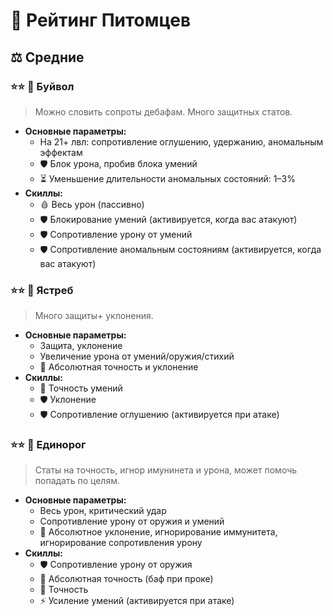 # 🐾 **Рейтинг Питомцев**

## ⚖️ **Средние**

### ⭐⭐ 🐃 **Буйвол**  
> Можно словить сопроты дебафам. Много защитных статов.
- **Основные параметры:**  
  - На 21+ лвл: сопротивление оглушению, удержанию, аномальным эффектам  
  - 🛡️ Блок урона, пробив блока умений  
  - ⏳ Уменьшение длительности аномальных состояний: 1–3%  
- **Скиллы:**  
  - 🩸 Весь урон (пассивно)  
  - 🛡️ Блокирование умений (активируется, когда вас атакуют)  
  - 🛡️ Сопротивление урону от умений  
  - 🛡️ Сопротивление аномальным состояниям (активируется, когда вас атакуют)  

### ⭐⭐ 🦅 **Ястреб** 
> Много защиты+ уклонения. 
- **Основные параметры:**  
  - Защита, уклонение  
  - Увеличение урона от умений/оружия/стихий  
  - 🎯 Абсолютная точность и уклонение  
- **Скиллы:**  
  - 🎯 Точность умений  
  - 🛡️ Уклонение  
  - 🛡️ Сопротивление оглушению (активируется при атаке)
  
### ⭐⭐ 🦄 **Единорог**  
> Статы на точность, игнор имунинета и урона, может помочь попадать по целям.
- **Основные параметры:**  
  - Весь урон, критический удар  
  - Сопротивление урону от оружия и умений  
  - 🎯 Абсолютное уклонение, игнорирование иммунитета, игнорирование сопротивления урону  
- **Скиллы:**  
  - 🛡️ Сопротивление урону от оружия  
  - 🎯 Абсолютная точность (баф при проке)  
  - 🎯 Точность  
  - ⚡ Усиление умений (активируется при атаке)  
